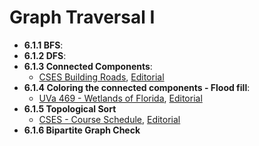 # Graph Traversal I

- **6.1.1 BFS**:
- **6.1.2 DFS**:
- **6.1.3 Connected Components**:
  - [CSES Building Roads](https://cses.fi/problemset/task/1666), [Editorial](https://github.com/nestorivanmo/icpc/tree/main/cses/4-Graphs/building-roads)
- **6.1.4 Coloring the connected components - Flood fill**:
  - [UVa 469 - Wetlands of Florida](https://onlinejudge.org/index.php?option=com_onlinejudge&Itemid=8&category=6&page=show_problem&problem=410), [Editorial](https://github.com/nestorivanmo/icpc/tree/main/UVa/6-Graphs-I/florida-wetlands)
- **6.1.5 Topological Sort**
  - [CSES - Course Schedule](https://cses.fi/problemset/task/1679), [Editorial](https://github.com/nestorivanmo/icpc/tree/main/cses/4-Graphs/course-schedule)
- **6.1.6 Bipartite Graph Check**
